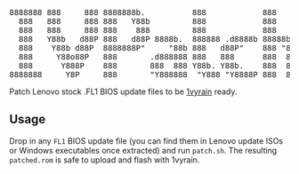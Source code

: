 <pre>
8888888 888     888 8888888b.          888            888                       
  888   888     888 888   Y88b         888            888                       
  888   888     888 888    888         888            888                       
  888   Y88b   d88P 888   d88P 8888b.  888888 .d8888b 88888b.   .d88b.  888d888 
  888    Y88b d88P  8888888P"     "88b 888   d88P"    888 "88b d8P  Y8b 888P"   
  888     Y88o88P   888       .d888888 888   888      888  888 88888888 888     
  888      Y888P    888       888  888 Y88b. Y88b.    888  888 Y8b.     888     
8888888     Y8P     888       "Y888888  "Y888 "Y8888P 888  888  "Y8888  888     
</pre>

Patch Lenovo stock .FL1 BIOS update files to be [1vyrain](https://github.com/n4ru/1vyrain) ready.

## Usage

Drop in any `FL1` BIOS update file (you can find them in Lenovo update ISOs or Windows executables once extracted) and run `patch.sh`. The resulting `patched.rom` is safe to upload and flash with 1vyrain.